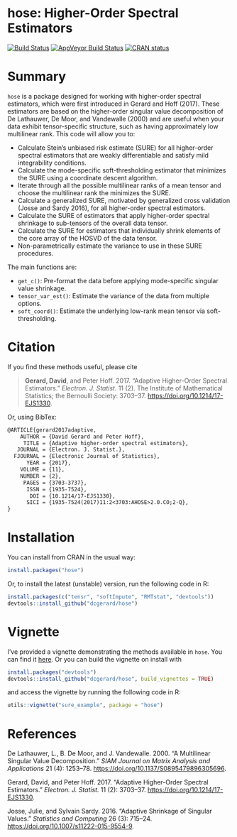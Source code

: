 
<!-- README.md is generated from README.Rmd. Please edit that file -->

# hose: Higher-Order Spectral Estimators

[![Build
Status](https://travis-ci.org/dcgerard/hose.svg?branch=master)](https://travis-ci.org/dcgerard/hose)
[![AppVeyor Build
Status](https://ci.appveyor.com/api/projects/status/github/dcgerard/hose?branch=master&svg=true)](https://ci.appveyor.com/project/dcgerard/hose)
[![CRAN
status](https://www.r-pkg.org/badges/version/hose)](https://CRAN.R-project.org/package=hose)

# Summary

`hose` is a package designed for working with higher-order spectral
estimators, which were first introduced in Gerard and Hoff (2017). These
estimators are based on the higher-order singular value decomposition of
De Lathauwer, De Moor, and Vandewalle (2000) and are useful when your
data exhibit tensor-specific structure, such as having approximately low
multilinear rank. This code will allow you to:

  - Calculate Stein’s unbiased risk estimate (SURE) for all higher-order
    spectral estimators that are weakly differentiable and satisfy mild
    integrability conditions.
  - Calculate the mode-specific soft-thresholding estimator that
    minimizes the SURE using a coordinate descent algorithm.
  - Iterate through all the possible multilinear ranks of a mean tensor
    and choose the multilinear rank the minimizes the SURE.
  - Calculate a generalized SURE, motivated by generalized cross
    validation (Josse and Sardy 2016), for all higher-order spectral
    estimators.
  - Calculate the SURE of estimators that apply higher-order spectral
    shrinkage to sub-tensors of the overall data tensor.
  - Calculate the SURE for estimators that individually shrink elements
    of the core array of the HOSVD of the data tensor.
  - Non-parametrically estimate the variance to use in these SURE
    procedures.

The main functions are:

  - `get_c()`: Pre-format the data before applying mode-specific
    singular value shrinkage.
  - `tensor_var_est()`: Estimate the variance of the data from multiple
    options.
  - `soft_coord()`: Estimate the underlying low-rank mean tensor via
    soft-thresholding.

# Citation

If you find these methods useful, please cite

> **Gerard, David**, and Peter Hoff. 2017. “Adaptive Higher-Order
> Spectral Estimators.” *Electron. J. Statist.* 11 (2). The Institute of
> Mathematical Statistics; the Bernoulli Society: 3703–37.
> <https://doi.org/10.1214/17-EJS1330>.

Or, using BibTex:

``` tex
@ARTICLE{gerard2017adaptive,
    AUTHOR = {David Gerard and Peter Hoff},
     TITLE = {Adaptive higher-order spectral estimators},
   JOURNAL = {Electron. J. Statist.},
  FJOURNAL = {Electronic Journal of Statistics},
      YEAR = {2017},
    VOLUME = {11},
    NUMBER = {2},
     PAGES = {3703-3737},
      ISSN = {1935-7524},
       DOI = {10.1214/17-EJS1330},
      SICI = {1935-7524(2017)11:2<3703:AHOSE>2.0.CO;2-Q},
}
```

# Installation

You can install from CRAN in the usual way:

``` r
install.packages("hose")
```

Or, to install the latest (unstable) version, run the following code in
R:

``` r
install.packages(c("tensr", "softImpute", "RMTstat", "devtools"))
devtools::install_github("dcgerard/hose")
```

# Vignette

I’ve provided a vignette demonstrating the methods available in `hose`.
You can find it [here](http://dcgerard.github.io/hose/). Or you can
build the vignette on install with

``` r
install.packages("devtools")
devtools::install_github("dcgerard/hose", build_vignettes = TRUE)
```

and access the vignette by running the following code in R:

``` r
utils::vignette("sure_example", package = "hose")
```

# References

<div id="refs" class="references">

<div id="ref-lathauwer2000multilinear">

De Lathauwer, L., B. De Moor, and J. Vandewalle. 2000. “A Multilinear
Singular Value Decomposition.” *SIAM Journal on Matrix Analysis and
Applications* 21 (4): 1253–78.
<https://doi.org/10.1137/S0895479896305696>.

</div>

<div id="ref-gerard2017adaptive">

Gerard, David, and Peter Hoff. 2017. “Adaptive Higher-Order Spectral
Estimators.” *Electron. J. Statist.* 11 (2): 3703–37.
<https://doi.org/10.1214/17-EJS1330>.

</div>

<div id="ref-josse2016adaptive">

Josse, Julie, and Sylvain Sardy. 2016. “Adaptive Shrinkage of Singular
Values.” *Statistics and Computing* 26 (3): 715–24.
<https://doi.org/10.1007/s11222-015-9554-9>.

</div>

</div>

